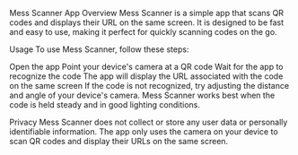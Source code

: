 Mess Scanner App
Overview
Mess Scanner is a simple app that scans QR codes and displays their URL on the same screen. It is designed to be fast and easy to use, making it perfect for quickly scanning codes on the go.

Usage
To use Mess Scanner, follow these steps:

Open the app
Point your device's camera at a QR code
Wait for the app to recognize the code
The app will display the URL associated with the code on the same screen
If the code is not recognized, try adjusting the distance and angle of your device's camera. Mess Scanner works best when the code is held steady and in good lighting conditions.

Privacy
Mess Scanner does not collect or store any user data or personally identifiable information. The app only uses the camera on your device to scan QR codes and display their URLs on the same screen.

